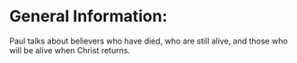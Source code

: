 # General Information:

Paul talks about believers who have died, who are still alive, and those who will be alive when Christ returns.